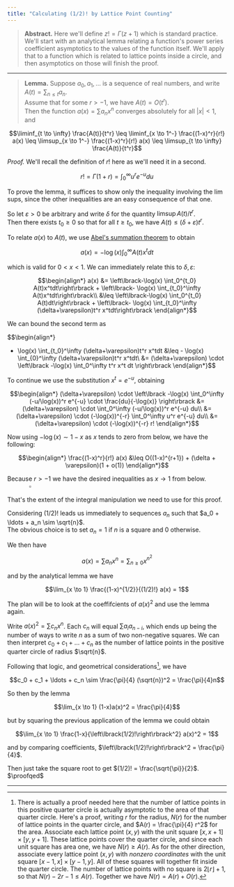 ```yaml
---
title: "Calculating (1/2)! by Lattice Point Counting"
---
```


> **Abstract.** Here we'll define $z! = \Gamma(z+1)$ which is standard practice.  
> We'll start with an analytical lemma relating a function's power series coefficient asymptotics to the values of the function itself. We'll apply that to a function which is related to lattice points inside a circle, and then asymptotics on those will finish the proof.

---

> **Lemma.** Suppose $a_0, a_1, \ldots$ is a sequence of real numbers, and write $A(t) = \sum_{n \leq t} a_n$.  
> Assume that for some $r > -1$, we have $A(t) = O(t^r)$.  
> Then the function $a(x) = \sum a_n x^n$ converges absolutely for all $|x| < 1$, and
> 
$$\liminf_{t \to \infty} \frac{A(t)}{t^r} \leq \liminf_{x \to 1^-} \frac{(1-x)^r}{r!} a(x) \leq \limsup_{x \to 1^-} \frac{(1-x)^r}{r!} a(x) \leq \limsup_{t \to \infty} \frac{A(t)}{t^r}$$

_Proof._ We'll recall the definition of $r!$ here as we'll need it in a second.

$$r! = \Gamma(1+r) = \int_0^\infty u^r e^{-u} du$$

To prove the lemma, it suffices to show only the inequality involving the lim sups, since the other inequalities are an easy consequence of that one.

So let $\varepsilon > 0$ be arbitrary and write $\delta$ for the quantity $\limsup A(t)/t^r$.  
Then there exists $t_0 \geq 0$ so that for all $t \geq t_0$, we have $A(t) \leq (\delta + \varepsilon) t^r$.

To relate $a(x)$ to $A(t)$, we use [Abel's summation theorem][abel] to obtain

$$a(x) = -\log(x) \int_0^\infty A(t)x^t dt$$

which is valid for $0 < x < 1$. We can immediately relate this to $\delta, \varepsilon$:

$$\begin{align*}
a(x) &= \left\lbrack-\log(x) \int_0^{t_0} A(t)x^tdt\right\rbrack + \left\lbrack- \log(x) \int_{t_0}^\infty A(t)x^tdt\right\rbrack\\
&\leq \left\lbrack-\log(x) \int_0^{t_0} A(t)dt\right\rbrack + \left\lbrack- \log(x) \int_{t_0}^\infty (\delta+\varepsilon)t^r x^tdt\right\rbrack
\end{align*}$$

We can bound the second term as

$$\begin{align*}
- \log(x) \int_{t_0}^\infty (\delta+\varepsilon)t^r x^tdt &\leq - \log(x) \int_{0}^\infty (\delta+\varepsilon)t^r x^tdt\\
&= (\delta+\varepsilon) \cdot \left\lbrack -\log(x) \int_0^\infty t^r x^t dt \right\rbrack
\end{align*}$$

To continue we use the substitution $x^t = e^{-u}$, obtaining

$$\begin{align*}
(\delta+\varepsilon) \cdot \left\lbrack -\log(x) \int_0^\infty (-u/\log(x))^r e^{-u} \cdot \frac{du}{-\log(x)} \right\rbrack &= (\delta+\varepsilon) \cdot \int_0^\infty (-u/\log(x))^r e^{-u} du\\
&= (\delta+\varepsilon) \cdot (-\log(x))^{-r} \int_0^\infty u^r e^{-u} du\\
&= (\delta+\varepsilon) \cdot (-\log(x))^{-r} r!
\end{align*}$$

Now using $-\log(x) \sim 1-x$ as $x$ tends to zero from below, we have the following:

$$\begin{align*}
\frac{(1-x)^r}{r!} a(x) &\leq O((1-x)^{r+1}) + (\delta + \varepsilon)(1 + o(1))
\end{align*}$$

Because $r > -1$ we have the desired inequalities as $x \to 1$ from below. $\newcommand{\proofqed}{\quad\quad\quad\square} \proofqed$

That's the extent of the integral manipulation we need to use for this proof.

Considering $(1/2)!$ leads us immediately to sequences $a_n$ such that $a_0 + \ldots + a_n \sim \sqrt{n}$.  
The obvious choice is to set $a_n = 1$ if $n$ is a square and $0$ otherwise.

We then have

$$a(x) = \sum a_n x^n = \sum_{n \geq 0} x^{n^2}$$

and by the analytical lemma we have

$$\lim_{x \to 1} \frac{(1-x)^{1/2}}{(1/2)!} a(x) = 1$$

The plan will be to look at the coeffifcients of $a(x)^2$ and use the lemma again.

Write $a(x)^2 = \sum c_n x^n$. Each $c_n$ will equal $\sum a_i a_{n-i}$, which ends up being the number of ways to write $n$ as a sum of two non-negative squares. We can then interpret $c_0 + c_1 + \ldots + c_n$ as the number of lattice points in the positive quarter circle of radius $\sqrt{n}$.

Following that logic, and geometrical considerations[^1], we have

$$c_0 + c_1 + \ldots + c_n \sim \frac{\pi}{4} (\sqrt{n})^2 = \frac{\pi}{4}n$$

So then by the lemma

$$\lim_{x \to 1} (1-x)a(x)^2 = \frac{\pi}{4}$$

but by squaring the previous application of the lemma we could obtain

$$\lim_{x \to 1} \frac{1-x}{\left\lbrack(1/2)!\right\rbrack^2} a(x)^2 = 1$$

and by comparing coefficients, $\left\lbrack(1/2)!\right\rbrack^2 = \frac{\pi}{4}$.

Then just take the square root to get $(1/2)! = \frac{\sqrt{\pi}}{2}$. $\proofqed$

---

[abel]: https://en.wikipedia.org/wiki/Abel%27s_summation_formula

[^1]: There is actually a proof needed here that the number of lattice points in this positive quarter circle is actually asymptotic to the area of that quarter circle. Here's a proof, writing $r$ for the radius, $N(r)$ for the number of lattice points in the quarter circle, and $A(r) = \frac{\pi}{4} r^2$ for the area. Associate each lattice point $(x, y)$ with the unit square $\lbrack x, x+1\rbrack \times \lbrack y, y+1\rbrack$. These lattice points cover the quarter circle, and since each unit square has area one, we have $N(r) \geq A(r)$. As for the other direction, associate every lattice point $(x, y)$ with *nonzero coordinates* with the unit square $\lbrack x-1, x \rbrack \times \lbrack y-1, y \rbrack$. All of these squares will together fit inside the quarter circle. The number of lattice points with no square is $2\lfloor r \rfloor + 1$, so that $N(r) - 2r - 1 \leq A(r)$. Together we have $N(r) = A(r) + O(r)$.